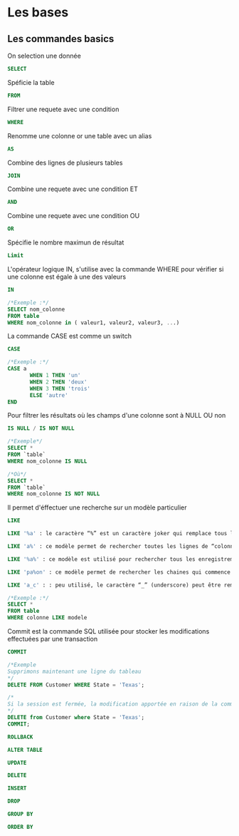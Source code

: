 # Les bases

## Les commandes basics

On selection une donnée 
``` sql
SELECT 
```

Spéficie la table 
``` sql
FROM 
```

Filtrer une requete avec une condition
``` sql
WHERE
```

Renomme une colonne or une table avec un alias
``` sql
AS 
```

Combine des lignes de plusieurs tables
``` sql
JOIN 
```

Combine une requete avec une condition ET
``` sql
AND
```

Combine une requete avec une condition OU
``` sql
OR
```

Spécifie le nombre maximun de résultat
``` sql
Limit
```

L'opérateur logique IN, s'utilise avec la commande WHERE pour vérifier si une colonne est égale à une des valeurs
``` sql
IN

/*Exemple :*/
SELECT nom_colonne
FROM table
WHERE nom_colonne in ( valeur1, valeur2, valeur3, ...)
```

La commande CASE est comme un switch
``` sql
CASE

/*Exemple :*/
CASE a 
       WHEN 1 THEN 'un'
       WHEN 2 THEN 'deux'
       WHEN 3 THEN 'trois'
       ELSE 'autre'
END
```

Pour filtrer les résultats où les champs d'une colonne sont à NULL OU non
``` sql
IS NULL / IS NOT NULL

/*Exemple*/
SELECT *
FROM `table`
WHERE nom_colonne IS NULL

/*Où*/
SELECT *
FROM `table`
WHERE nom_colonne IS NOT NULL
```

Il permet d'éffectuer une recherche sur un modèle particulier
``` sql
LIKE

LIKE '%a' : le caractère “%” est un caractère joker qui remplace tous les autres caractères. Ainsi, ce modèle permet de rechercher toutes les chaines de caractère qui se termine par un “a".

LIKE 'a%' : ce modèle permet de rechercher toutes les lignes de “colonne” qui commence par un “a”.

LIKE '%a%' : ce modèle est utilisé pour rechercher tous les enregistrement qui utilisent le caractère “a”.

LIKE 'pa%on' : ce modèle permet de rechercher les chaines qui commence par “pa” et qui se terminent par “on”, comme “pantalon” ou “pardon”.

LIKE 'a_c' : : peu utilisé, le caractère “_” (underscore) peut être remplacé par n’importe quel caractère, mais un seul caractère uniquement (alors que le symbole pourcentage “%” peut être remplacé par un nombre incalculable de caractères . Ainsi, ce modèle permet de retourner les lignes “aac”, “abc” ou même “azc”.

/*Exemple :*/
SELECT *
FROM table
WHERE colonne LIKE modele
```

Commit est la commande SQL utilisée pour stocker les modifications effectuées par une transaction
``` sql
COMMIT

/*Exemple
Supprimons maintenant une ligne du tableau
*/
DELETE FROM Customer WHERE State = 'Texas';

/*
Si la session est fermée, la modification apportée en raison de la commande DELETE sera perdue
*/
DELETE from Customer where State = 'Texas';
COMMIT;
```

``` sql
ROLLBACK
```

``` sql
ALTER TABLE
```

``` sql
UPDATE
```

``` sql
DELETE
```

``` sql
INSERT
```

``` sql
DROP
```

``` sql
GROUP BY
```

``` sql
ORDER BY
```
